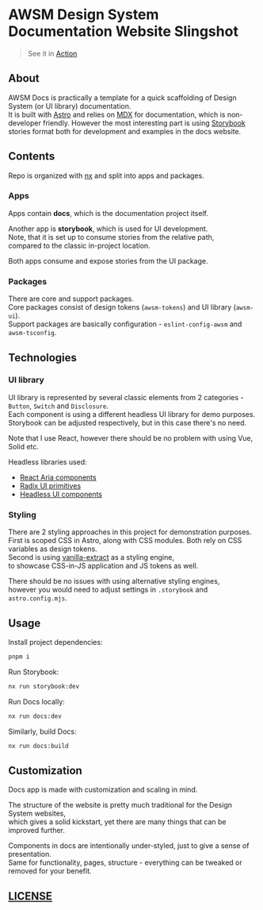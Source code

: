 # AWSM Design System Documentation Website Slingshot 

> See it in [Action](https://awsm-docs.vercel.app/)

## About

AWSM Docs is practically a template for a quick scaffolding of Design System (or UI library) documentation.  
It is built with [Astro](https://astro.build/) and relies on [MDX](https://docs.astro.build/en/guides/markdown-content/) for documentation, which is non-developer friendly. However the most interesting part is using [Storybook](https://storybook.js.org/) stories format both for development and examples in the docs website.


## Contents

Repo is organized with [nx](https://nx.dev/) and split into apps and packages.  

### Apps

Apps contain **docs**, which is the documentation project itself.

Another app is **storybook**, which is used for UI development.  
Note, that it is set up to consume stories from the relative path,  
compared to the classic in-project location.

Both apps consume and expose stories from the UI package.

### Packages

There are core and support packages.  
Core packages consist of design tokens (`awsm-tokens`) and UI library (`awsm-ui`).  
Support packages are basically configuration - `eslint-config-awsm` and `awsm-tsconfig`.


## Technologies

### UI library

UI library is represented by several classic elements from 2 categories - `Button`, `Switch` and `Disclosure`.  
Each component is using a different headless UI library for demo purposes.   
Storybook can be adjusted respectively, but in this case there's no need.

Note that I use React, however there should be no problem with using Vue, Solid etc.

Headless libraries used:

- [React Aria components](https://react-spectrum.adobe.com/react-aria/index.html)
- [Radix UI primitives](https://www.radix-ui.com/primitives)
- [Headless UI components](https://headlessui.com/)

### Styling 

There are 2 styling approaches in this project for demonstration purposes.  
First is scoped CSS in Astro, along with CSS modules. Both rely on CSS variables as design tokens.   
Second is using [vanilla-extract](https://vanilla-extract.style/) as a styling engine,  
to showcase CSS-in-JS application and JS tokens as well. 

There should be no issues with using alternative styling engines,  
however you would need to adjust settings in `.storybook` and `astro.config.mjs`.


## Usage

Install project dependencies:
```sh
pnpm i
```

Run Storybook:
```sh
nx run storybook:dev
```

Run Docs locally:
```sh
nx run docs:dev
```

Similarly, build Docs:
```sh
nx run docs:build
```


## Customization

Docs app is made with customization and scaling in mind.

The structure of the website is pretty much traditional for the Design System websites,  
which gives a solid kickstart, yet there are many things that can be improved further.  

Components in docs are intentionally under-styled, just to give a sense of presentation.  
Same for functionality, pages, structure - everything can be tweaked or removed for your benefit.  


## [LICENSE](./LICENSE)
